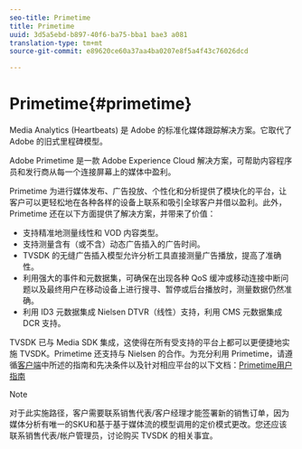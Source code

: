 ```yaml
---
seo-title: Primetime
title: Primetime
uuid: 3d5a5ebd-b897-40f6-ba75-bba1 bae3 a081
translation-type: tm+mt
source-git-commit: e89620ce60a37aa4ba0207e8f5a4f43c76026dcd

---
```



# Primetime{#primetime}

Media Analytics (Heartbeats) 是 Adobe 的标准化媒体跟踪解决方案。它取代了 Adobe 的旧式里程碑模型。

Adobe Primetime 是一款 Adobe Experience Cloud 解决方案，可帮助内容程序员和发行商从每一个连接屏幕上的媒体中盈利。

Primetime 为进行媒体发布、广告投放、个性化和分析提供了模块化的平台，让客户可以更轻松地在各种各样的设备上联系和吸引全球客户并借以盈利。此外，Primetime 还在以下方面提供了解决方案，并带来了价值：

* 支持精准地测量线性和 VOD 内容类型。
* 支持测量含有（或不含）动态广告插入的广告时间。
* TVSDK 的无缝广告插入模型允许分析工具直接测量广告播放，提高了准确性。
* 利用强大的事件和元数据集，可确保在出现各种 QoS 缓冲或移动连接中断问题以及最终用户在移动设备上进行搜寻、暂停或后台播放时，测量数据仍然准确。
* 利用 ID3 元数据集成 Nielsen DTVR（线性）支持，利用 CMS 元数据集成 DCR 支持。

TVSDK 已与 Media SDK 集成，这使得在所有受支持的平台上都可以更便捷地实施 TVSDK。Primetime 还支持与 Nielsen 的合作。为充分利用 Primetime，请遵循[客户端](/help/intro-to-ava/implementation-paths/client-side-path.md)中所述的指南和先决条件以及针对相应平台的以下文档：[Primetime用户指南](https://helpx.adobe.com/primetime/user-guide.html)

>[!NOTE]
>
>对于此实施路径，客户需要联系销售代表/客户经理才能签署新的销售订单，因为媒体分析有唯一的SKU和基于基于媒体流的模型调用的定价模式更改。您还应该联系销售代表/帐户管理员，讨论购买 TVSDK 的相关事宜。

